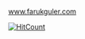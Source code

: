 www.farukguler.com

[![HitCount](https://hits.dwyl.com/faruk-guler/https://faruk-gulergithubio/.svg?style=flat-square&show=unique)](http://hits.dwyl.com/faruk-guler/https://faruk-gulergithubio/)
